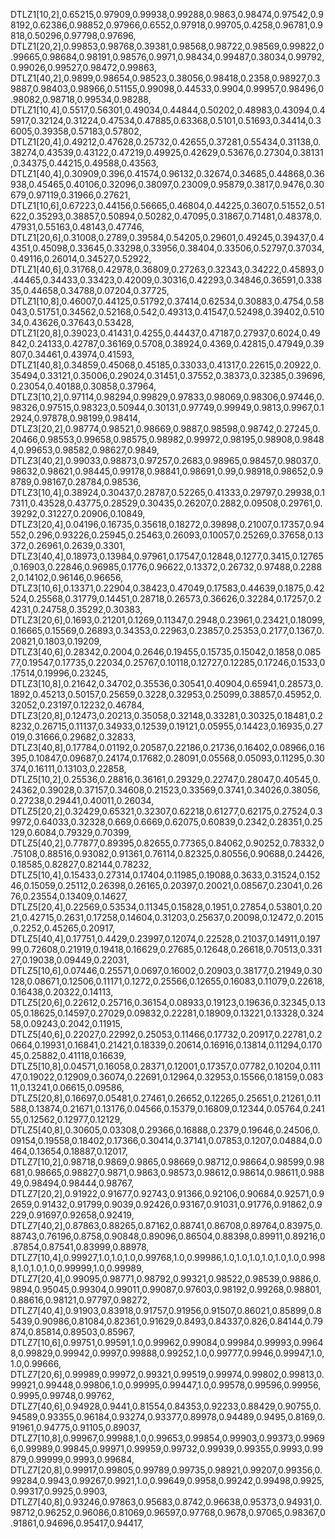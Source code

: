 DTLZ1[10,2],0.65215,0.97909,0.99938,0.99288,0.9863,0.98474,0.97542,0.98192,0.62386,0.98852,0.97966,0.6552,0.97918,0.99705,0.4258,0.96781,0.9818,0.50296,0.97798,0.97696,
DTLZ1[20,2],0.99853,0.98768,0.39381,0.98568,0.98722,0.98569,0.99822,0.99665,0.98684,0.98191,0.98576,0.9971,0.98434,0.99487,0.38034,0.99792,0.99026,0.99527,0.98472,0.99863,
DTLZ1[40,2],0.9899,0.98654,0.98523,0.38056,0.98418,0.2358,0.98927,0.39887,0.98403,0.98966,0.51155,0.99098,0.44533,0.9904,0.99957,0.98496,0.98082,0.98718,0.99534,0.98288,
DTLZ1[10,4],0.5517,0.56301,0.49034,0.44844,0.50202,0.48983,0.43094,0.45917,0.32124,0.31224,0.47534,0.47885,0.63368,0.5101,0.51693,0.34414,0.36005,0.39358,0.57183,0.57802,
DTLZ1[20,4],0.49212,0.47628,0.25732,0.42655,0.37281,0.55434,0.31138,0.38274,0.43539,0.43122,0.47219,0.49925,0.42629,0.53676,0.27304,0.38131,0.34375,0.44215,0.49588,0.43563,
DTLZ1[40,4],0.30909,0.396,0.41574,0.96132,0.32674,0.34685,0.44868,0.36938,0.45465,0.40106,0.32096,0.38097,0.23009,0.95879,0.3817,0.9476,0.30679,0.97119,0.31966,0.27621,
DTLZ1[10,6],0.67223,0.44156,0.56665,0.46804,0.44225,0.3607,0.51552,0.51622,0.35293,0.38857,0.50894,0.50282,0.47095,0.31867,0.71481,0.48378,0.47931,0.55163,0.48143,0.47746,
DTLZ1[20,6],0.31008,0.2789,0.39584,0.54205,0.29601,0.49245,0.39437,0.44351,0.45098,0.33645,0.33298,0.33956,0.38404,0.33506,0.52797,0.37034,0.49116,0.26014,0.34527,0.52922,
DTLZ1[40,6],0.31768,0.42978,0.36809,0.27263,0.32343,0.34222,0.45893,0.44465,0.34433,0.33423,0.42009,0.30316,0.42293,0.34846,0.36591,0.33835,0.44658,0.34788,0.07204,0.37725,
DTLZ1[10,8],0.46007,0.44125,0.51792,0.37414,0.62534,0.30883,0.4754,0.58043,0.51751,0.34562,0.52168,0.542,0.49313,0.41547,0.52498,0.39402,0.51034,0.43626,0.37643,0.53428,
DTLZ1[20,8],0.39023,0.41431,0.4255,0.44437,0.47187,0.27937,0.6024,0.49842,0.24133,0.42787,0.36169,0.5708,0.38924,0.4369,0.42815,0.47949,0.39807,0.34461,0.43974,0.41593,
DTLZ1[40,8],0.34859,0.45068,0.45185,0.33033,0.41317,0.22615,0.20922,0.35494,0.33121,0.35006,0.29024,0.31451,0.37552,0.38373,0.32385,0.39696,0.23054,0.40188,0.30858,0.37964,
DTLZ3[10,2],0.97114,0.98294,0.99829,0.97833,0.98069,0.98306,0.97446,0.98326,0.97515,0.98323,0.50944,0.30131,0.97749,0.99949,0.9813,0.9967,0.12924,0.97878,0.98199,0.98414,
DTLZ3[20,2],0.98774,0.98521,0.98669,0.9887,0.98598,0.98742,0.27245,0.20466,0.98553,0.99658,0.98575,0.98982,0.99972,0.98195,0.98908,0.98484,0.99653,0.98582,0.98627,0.9849,
DTLZ3[40,2],0.99033,0.98873,0.97257,0.2683,0.98965,0.98457,0.98037,0.98632,0.98621,0.98445,0.99178,0.98841,0.98691,0.99,0.98918,0.98652,0.98789,0.98167,0.28784,0.98536,
DTLZ3[10,4],0.38924,0.30437,0.28787,0.52265,0.41333,0.29797,0.29938,0.17311,0.43528,0.43775,0.28529,0.30435,0.26207,0.2882,0.09508,0.29761,0.39292,0.31227,0.20906,0.10849,
DTLZ3[20,4],0.04196,0.16735,0.35618,0.18272,0.39898,0.21007,0.17357,0.94552,0.296,0.93226,0.25945,0.25463,0.26093,0.10057,0.25269,0.37658,0.13372,0.26961,0.2639,0.3301,
DTLZ3[40,4],0.18973,0.13984,0.97961,0.17547,0.12848,0.1277,0.3415,0.12765,0.16903,0.22846,0.96985,0.1776,0.96622,0.13372,0.26732,0.97488,0.22882,0.14102,0.96146,0.96656,
DTLZ3[10,6],0.13371,0.22904,0.38423,0.47049,0.17583,0.44639,0.1875,0.42524,0.25568,0.31779,0.14451,0.28718,0.26573,0.36626,0.32284,0.17257,0.24231,0.24758,0.35292,0.30383,
DTLZ3[20,6],0.1693,0.21201,0.1269,0.11347,0.2948,0.23961,0.23421,0.18099,0.16665,0.15569,0.26893,0.34353,0.22963,0.23857,0.25353,0.2177,0.1367,0.20821,0.1803,0.19209,
DTLZ3[40,6],0.28342,0.2004,0.2646,0.19455,0.15735,0.15042,0.1858,0.08577,0.19547,0.17735,0.22034,0.25767,0.10118,0.12727,0.12285,0.17246,0.1533,0.17514,0.19996,0.23245,
DTLZ3[10,8],0.21642,0.34702,0.35536,0.30541,0.40904,0.65941,0.28573,0.1892,0.45213,0.50157,0.25659,0.3228,0.32953,0.25099,0.38857,0.45952,0.32052,0.23197,0.12232,0.46784,
DTLZ3[20,8],0.12473,0.20213,0.35058,0.32148,0.33281,0.30325,0.18481,0.28232,0.26715,0.11137,0.34933,0.12539,0.19121,0.05955,0.14423,0.16935,0.27019,0.31666,0.29682,0.32833,
DTLZ3[40,8],0.17784,0.01192,0.20587,0.22186,0.21736,0.16402,0.08966,0.16395,0.10847,0.09687,0.24174,0.17682,0.28091,0.05568,0.05093,0.11295,0.30374,0.16111,0.13103,0.22858,
DTLZ5[10,2],0.25536,0.28816,0.36161,0.29329,0.22747,0.28047,0.40545,0.24362,0.39028,0.37157,0.34608,0.21523,0.33569,0.3741,0.34026,0.38056,0.27238,0.29441,0.40011,0.26034,
DTLZ5[20,2],0.32429,0.65321,0.32307,0.62218,0.61277,0.62175,0.27524,0.39972,0.64033,0.32328,0.669,0.6669,0.62075,0.60839,0.2342,0.28351,0.25129,0.6084,0.79329,0.70399,
DTLZ5[40,2],0.77877,0.89395,0.82655,0.77365,0.84062,0.90252,0.78332,0.75108,0.88516,0.93082,0.91361,0.76114,0.82325,0.80556,0.90688,0.24426,0.18585,0.82827,0.82144,0.78232,
DTLZ5[10,4],0.15433,0.27314,0.17404,0.11985,0.19088,0.3633,0.31524,0.15246,0.15059,0.25112,0.26398,0.26165,0.20397,0.20021,0.08567,0.23041,0.2676,0.23554,0.13409,0.14627,
DTLZ5[20,4],0.22569,0.53534,0.11345,0.15828,0.1951,0.27854,0.53801,0.2021,0.42715,0.2631,0.17258,0.14604,0.31203,0.25637,0.20098,0.12472,0.2015,0.2252,0.45265,0.20917,
DTLZ5[40,4],0.17751,0.4429,0.23997,0.12074,0.22528,0.21037,0.14911,0.19799,0.72608,0.21919,0.19418,0.16629,0.27685,0.12648,0.26618,0.70513,0.33127,0.19038,0.09449,0.22031,
DTLZ5[10,6],0.07446,0.25571,0.0697,0.16002,0.20903,0.38177,0.21949,0.30128,0.08671,0.12506,0.11171,0.1272,0.25566,0.12655,0.16083,0.11079,0.22618,0.16438,0.20322,0.14113,
DTLZ5[20,6],0.22612,0.25716,0.36154,0.08933,0.19123,0.19636,0.32345,0.1305,0.18625,0.14597,0.27029,0.09832,0.22281,0.18909,0.13221,0.13328,0.32458,0.09243,0.2042,0.11915,
DTLZ5[40,6],0.22027,0.22992,0.25053,0.11466,0.17732,0.20917,0.22781,0.20664,0.19931,0.16841,0.21421,0.18339,0.20614,0.16916,0.13814,0.11294,0.17045,0.25882,0.41118,0.16639,
DTLZ5[10,8],0.04571,0.16058,0.28371,0.12001,0.17357,0.07782,0.10204,0.11147,0.19022,0.12909,0.36074,0.22691,0.12964,0.32953,0.15566,0.18159,0.08311,0.13241,0.06615,0.09586,
DTLZ5[20,8],0.16697,0.05481,0.27461,0.26652,0.12265,0.25651,0.21261,0.11588,0.13874,0.21671,0.13176,0.04566,0.15379,0.16809,0.12344,0.05764,0.24155,0.12562,0.12977,0.12129,
DTLZ5[40,8],0.30605,0.03308,0.29366,0.16888,0.2379,0.19646,0.24506,0.09154,0.19558,0.18402,0.17366,0.30414,0.37141,0.07853,0.1207,0.04884,0.0464,0.13654,0.18887,0.12017,
DTLZ7[10,2],0.98718,0.9869,0.9865,0.98669,0.98712,0.98664,0.98599,0.98681,0.98665,0.98827,0.9871,0.9863,0.98573,0.98612,0.98614,0.98611,0.98849,0.98494,0.98444,0.98767,
DTLZ7[20,2],0.91922,0.91677,0.92743,0.91366,0.92106,0.90684,0.92571,0.92659,0.91432,0.91799,0.9039,0.92426,0.93167,0.91031,0.91776,0.91862,0.9229,0.91697,0.92658,0.92419,
DTLZ7[40,2],0.87863,0.88265,0.87162,0.88741,0.86708,0.89764,0.83975,0.88743,0.76196,0.8758,0.90848,0.89096,0.86504,0.88398,0.89911,0.89216,0.87854,0.87541,0.83999,0.88978,
DTLZ7[10,4],0.99927,1.0,1.0,1.0,0.99768,1.0,0.99986,1.0,1.0,1.0,1.0,1.0,1.0,0.9988,1.0,1.0,1.0,0.99999,1.0,0.99989,
DTLZ7[20,4],0.99095,0.98771,0.98792,0.99321,0.98522,0.98539,0.9886,0.9894,0.95045,0.99304,0.99011,0.99087,0.97603,0.98192,0.99268,0.98801,0.88616,0.98121,0.97797,0.98272,
DTLZ7[40,4],0.91903,0.83918,0.91757,0.91956,0.91507,0.86021,0.85899,0.85439,0.90986,0.81084,0.82361,0.91629,0.8493,0.84337,0.826,0.84144,0.79874,0.85814,0.89503,0.85967,
DTLZ7[10,6],0.99751,0.99591,1.0,0.99962,0.99084,0.99984,0.99993,0.99648,0.99829,0.99942,0.9997,0.99888,0.99252,1.0,0.99777,0.9946,0.99947,1.0,1.0,0.99666,
DTLZ7[20,6],0.99989,0.99972,0.99321,0.99519,0.99974,0.99802,0.99813,0.99921,0.99448,0.99806,1.0,0.99995,0.99447,1.0,0.99578,0.99596,0.99956,0.9995,0.99748,0.99762,
DTLZ7[40,6],0.94928,0.9441,0.81554,0.84353,0.92233,0.88429,0.90755,0.94589,0.93355,0.96184,0.93274,0.93377,0.89978,0.94489,0.9495,0.8169,0.91961,0.94775,0.91105,0.89037,
DTLZ7[10,8],0.99967,0.99988,1.0,0.99653,0.99854,0.99903,0.99373,0.99696,0.99989,0.99845,0.99971,0.99959,0.99732,0.99939,0.99355,0.9993,0.99879,0.99999,0.9993,0.99684,
DTLZ7[20,8],0.99917,0.99805,0.99789,0.99735,0.98921,0.99207,0.99356,0.99284,0.9943,0.99267,0.9921,1.0,0.99649,0.9958,0.99242,0.99498,0.9925,0.99317,0.9925,0.9903,
DTLZ7[40,8],0.93246,0.97863,0.95683,0.8742,0.96638,0.95373,0.94931,0.98712,0.96252,0.96086,0.81069,0.96597,0.97768,0.9678,0.97065,0.98367,0.91861,0.94696,0.95417,0.94417,
